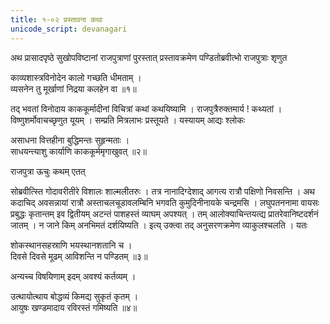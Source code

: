 ```yaml
---
title: १-०२ प्रस्तावना कथा
unicode_script: devanagari
---
```


अथ प्रासादपृष्ठे सुखोपविष्टानां राजपुत्राणां पुरस्तात् प्रस्तावक्रमेण पण्डितोब्रवीत्भो राजपुत्राः शृणुत

काव्यशास्त्रविनोदेन कालो गच्छति धीमताम् ।  
व्यसनेन तु मूर्खाणां निद्रया कलहेन वा ॥१॥

तद् भवतां विनोदाय काककूर्मादीनां विचित्रां कथां कथयिष्यामि । राजपुत्रैरुक्तमार्य ! कथ्यतां । विष्णुशर्मोवाचच्छृणुत यूयम् । सम्प्रति मित्रलाभः प्रस्तूयते । यस्यायम् आद्यः श्लोकः

असाधना वित्तहीना बुद्धिमन्तः सुहृन्मताः ।  
साधयन्त्याशु कार्याणि काककूर्ममृगाखुवत् ॥२॥

राजपुत्रा ऊचुः कथम् एतत्

सोब्रवीत्स्ति गोदावरीतीरे विशालः शाल्मलीतरुः । तत्र नानादिग्देशाद् आगत्य रात्रौ पक्षिणो निवसन्ति । अथ कदाचिद् अवसन्नायां रात्रौ अस्ताचलचूडावलम्बिनि भगवति कुमुदिनीनायके चन्द्रमसि । लघुपतननामा वायसः प्रबुद्धः कृतान्तम् इव द्वितीयम् अटन्तं पाशहस्तं व्याघम् अपश्यत् । तम् आलोक्याचिन्तयत्द्य प्रातरेवानिष्टदर्शनं जातम् । न जाने किम् अनभिमतं दर्शयिष्यति । इत्य् उक्त्वा तद् अनुसरणक्रमेण व्याकुलश्चलति । यतः

शोकस्थानसहस्राणि भयस्थानशतानि च ।  
दिवसे दिवसे मूढम् आविशन्ति न पण्डितम् ॥३॥

अन्यच्च विषयिणाम् इदम् अवश्यं कर्तव्यम् ।  

उत्थायोत्थाय बोद्धव्यं किमद्य सुकृतं कृतम् ।  
आयुषः खण्डमादाय रविरस्तं गमिष्यति ॥४॥
